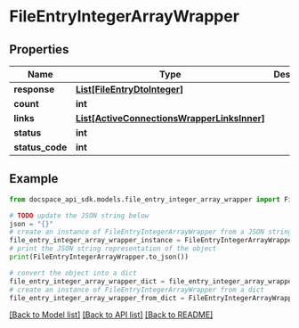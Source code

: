 # FileEntryIntegerArrayWrapper

## Properties

Name | Type | Description | Notes
------------ | ------------- | ------------- | -------------
**response** | [**List[FileEntryDtoInteger]**](FileEntryDtoInteger.md) |  | [optional] 
**count** | **int** |  | [optional] 
**links** | [**List[ActiveConnectionsWrapperLinksInner]**](ActiveConnectionsWrapperLinksInner.md) |  | [optional] 
**status** | **int** |  | [optional] 
**status_code** | **int** |  | [optional] 

## Example

```python
from docspace_api_sdk.models.file_entry_integer_array_wrapper import FileEntryIntegerArrayWrapper

# TODO update the JSON string below
json = "{}"
# create an instance of FileEntryIntegerArrayWrapper from a JSON string
file_entry_integer_array_wrapper_instance = FileEntryIntegerArrayWrapper.from_json(json)
# print the JSON string representation of the object
print(FileEntryIntegerArrayWrapper.to_json())

# convert the object into a dict
file_entry_integer_array_wrapper_dict = file_entry_integer_array_wrapper_instance.to_dict()
# create an instance of FileEntryIntegerArrayWrapper from a dict
file_entry_integer_array_wrapper_from_dict = FileEntryIntegerArrayWrapper.from_dict(file_entry_integer_array_wrapper_dict)
```
[[Back to Model list]](../README.md#documentation-for-models) [[Back to API list]](../README.md#documentation-for-api-endpoints) [[Back to README]](../README.md)


